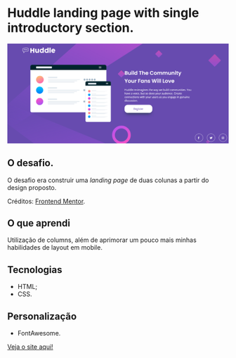# Huddle landing page with single introductory section.

![Design Preview](./images/Screenshot.png)

## O desafio.
O desafio era construir uma <i>landing page</i> de duas colunas a partir do design proposto.

Créditos: [Frontend Mentor](https://www.frontendmentor.io/).

## O que aprendi

Utilização de columns, além de aprimorar um pouco mais minhas habilidades de layout em mobile.

## Tecnologias
- HTML;
- CSS.

## Personalização
- FontAwesome.

[Veja o site aqui!](https://mariaeduarda-deoliveira.github.io/huddle-landing/)